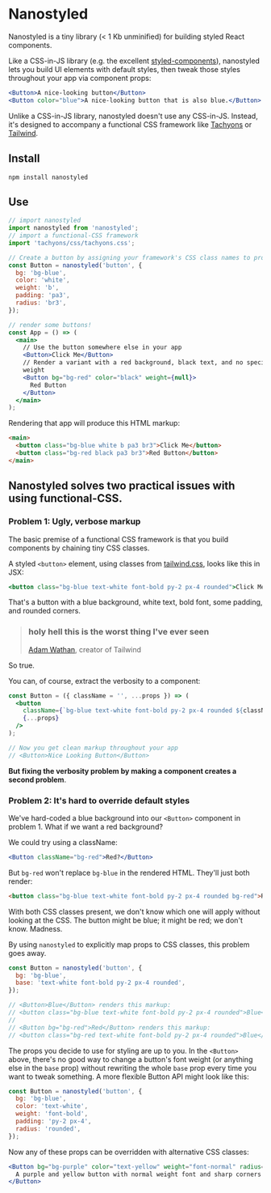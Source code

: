 # Nanostyled

Nanostyled is a tiny library (< 1 Kb unminified) for building styled React components.

Like a CSS-in-JS library (e.g. the excellent [styled-components][styled-components]), nanostyled lets you build UI elements with default styles, then tweak those styles throughout your app via component props:

```jsx
<Button>A nice-looking button</Button>
<Button color="blue">A nice-looking button that is also blue.</Button>
```

Unlike a CSS-in-JS library, nanostyled doesn't use any CSS-in-JS. Instead, it's designed to accompany a functional CSS framework like [Tachyons][tachyons] or [Tailwind][tailwind].

## Install

```
npm install nanostyled
```

## Use

```jsx
// import nanostyled
import nanostyled from 'nanostyled';
// import a functional-CSS framework
import 'tachyons/css/tachyons.css';

// Create a button by assigning your framework's CSS class names to props:
const Button = nanostyled('button', {
  bg: 'bg-blue',
  color: 'white',
  weight: 'b',
  padding: 'pa3',
  radius: 'br3',
});

// render some buttons!
const App = () => (
  <main>
    // Use the button somewhere else in your app
    <Button>Click Me</Button>
    // Render a variant with a red background, black text, and no specifed font
    weight
    <Button bg="bg-red" color="black" weight={null}>
      Red Button
    </Button>
  </main>
);
```

Rendering that app will produce this HTML markup:

```html
<main>
  <button class="bg-blue white b pa3 br3">Click Me</button>
  <button class="bg-red black pa3 br3">Red Button</button>
</main>
```

## Nanostyled solves two practical issues with using functional-CSS.

### Problem 1: Ugly, verbose markup

The basic premise of a functional CSS framework is that you build components by chaining tiny CSS classes.

A styled `<button>` element, using classes from [tailwind.css][tailwind], looks like this in JSX:

```jsx
<button class="bg-blue text-white font-bold py-2 px-4 rounded">Click Me</button>
```

That's a button with a blue background, white text, bold font, some padding, and rounded corners.

> ### holy hell this is the worst thing I've ever seen
>
> [Adam Wathan][adam-wathan], creator of Tailwind

So true.

You can, of course, extract the verbosity to a component:

```jsx
const Button = ({ className = '', ...props }) => (
  <button
    className={`bg-blue text-white font-bold py-2 px-4 rounded ${className}`}
    {...props}
  />
);

// Now you get clean markup throughout your app
// <Button>Nice Looking Button</Button>
```

**But fixing the verbosity problem by making a component creates a second problem**.

### Problem 2: It's hard to override default styles

We've hard-coded a blue background into our `<Button>` component in problem 1. What if we want a red background?

We could try using a className:

```jsx
<Button className="bg-red">Red?</Button>
```

But `bg-red` won't replace `bg-blue` in the rendered HTML. They'll just both render:

```html
<button class="bg-blue text-white font-bold py-2 px-4 rounded bg-red">Red?</button>
```

With both CSS classes present, we don't know which one will apply without looking at the CSS. The button might be blue; it might be red; we don't know. Madness.

By using `nanostyled` to explicitly map props to CSS classes, this problem goes away.

```jsx
const Button = nanostyled('button', {
  bg: 'bg-blue',
  base: 'text-white font-bold py-2 px-4 rounded',
});

// <Button>Blue</Button> renders this markup:
// <button class="bg-blue text-white font-bold py-2 px-4 rounded">Blue</button>
//
// <Button bg="bg-red">Red</Button> renders this markup:
// <button class="bg-red text-white font-bold py-2 px-4 rounded">Blue</button>
```

The props you decide to use for styling are up to you. In the `<Button>` above, there's no good way to change a button's font weight (or anything else in the `base` prop) without rewriting the whole `base` prop every time you want to tweak something. A more flexible Button API might look like this:

```jsx
const Button = nanostyled('button', {
  bg: 'bg-blue',
  color: 'text-white',
  weight: 'font-bold',
  padding: 'py-2 px-4',
  radius: 'rounded',
});
```

Now any of these props can be overridden with alternative CSS classes:

```jsx
<Button bg="bg-purple" color="text-yellow" weight="font-normal" radius={null}>
  A purple and yellow button with normal weight font and sharp corners
</Button>
```

[styled-components]: https://www.styled-components.com/
[adam-wathan]: https://adamwathan.me/css-utility-classes-and-separation-of-concerns/
[tachyons]: http://tachyons.io/
[tailwind]: https://tailwindcss.com/
